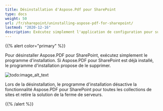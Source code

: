 ```yaml
---
title: Désinstallation d'Aspose.Pdf pour SharePoint
type: docs
weight: 50
url: /fr/sharepoint/uninstalling-aspose-pdf-for-sharepoint/
lastmod: "2020-12-16"
description: Exécutez simplement l'application de configuration pour supprimer l'API PDF SharePoint, et elle la désinstallera et la désactivera pour toutes les collections de sites.
---
```


{{% alert color="primary" %}}

Pour désinstaller Aspose.PDF pour SharePoint, exécutez simplement le programme d'installation. Si Aspose.PDF pour SharePoint est déjà installé, le programme d'installation propose de le supprimer.

![todo:image_alt_text](uninstalling-aspose-pdf-for-sharepoint_1.png)

Lors de la désinstallation, le programme d'installation désactive la fonctionnalité Aspose.PDF pour SharePoint pour toutes les collections de sites et retire la solution de la ferme de serveurs.

{{% /alert %}}